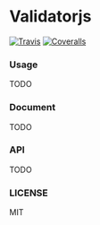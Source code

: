 # Validatorjs

[![Travis](https://img.shields.io/travis/pinkyo/validatorjs.svg)](https://coveralls.io/github/pinkyo/validatorjs)
[![Coveralls](https://img.shields.io/coveralls/pinkyo/validatorjs.svg)](https://travis-ci.org/pinkyo/validatorjs)

### Usage

TODO
<!--
~~~ bash
npm i validator -S
~~~
-->

### Document

TODO

### API

TODO

### LICENSE

 MIT
